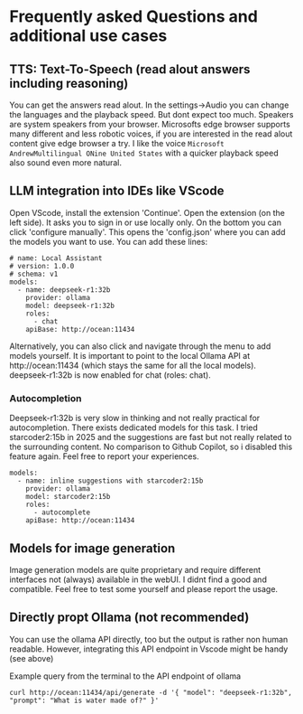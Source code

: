 # Frequently asked Questions and additional use cases

## TTS: Text-To-Speech (read alout answers including reasoning)
You can get the answers read alout. In the settings->Audio you can change the languages and the playback speed. But dont expect too much. Speakers are system speakers from your browser. Microsofts edge browser supports many different and less robotic voices, if you are interested in the read alout content give edge browser a try. I like the voice `Microsoft AndrewMultilingual ONine United States` with a quicker playback speed also sound even more natural.

## LLM integration into IDEs like VScode
Open VScode, install the extension 'Continue'. Open the extension (on the left side). It asks you to sign in or use locally only. On the bottom you can click 'configure manually'. This opens the 'config.json' where you can add the models you want to use. You can add these lines:
```
# name: Local Assistant
# version: 1.0.0
# schema: v1
models:
  - name: deepseek-r1:32b
    provider: ollama
    model: deepseek-r1:32b
    roles:
      - chat
    apiBase: http://ocean:11434 
```
Alternatively, you can also click and navigate through the menu to add models yourself. It is important to point to the local Ollama API at http://ocean:11434 (which stays the same for all the local models).
deepseek-r1:32b is now enabled for chat (roles: chat).

### Autocompletion
Deepseek-r1:32b is very slow in thinking and not really practical for autocompletion. There exists dedicated models for this task. I tried starcoder2:15b in 2025 and the suggestions are fast but not really related to the surrounding content. No comparison to Github Copilot, so i disabled this feature again. Feel free to report your experiences. 

```
models:
  - name: inline suggestions with starcoder2:15b
    provider: ollama
    model: starcoder2:15b
    roles:
      - autocomplete
    apiBase: http://ocean:11434 
```

## Models for image generation
Image generation models are quite proprietary and require different interfaces not (always) available in the webUI. I didnt find a good and compatible. Feel free to test some yourself and please report the usage.

## Directly propt Ollama (not recommended)
You can use the ollama API directly, too but the output is rather non human readable. However, integrating this API endpoint in Vscode might be handy (see above)

Example query from the terminal to the API endpoint of ollama
```
curl http://ocean:11434/api/generate -d '{ "model": "deepseek-r1:32b", "prompt": "What is water made of?" }'
```
